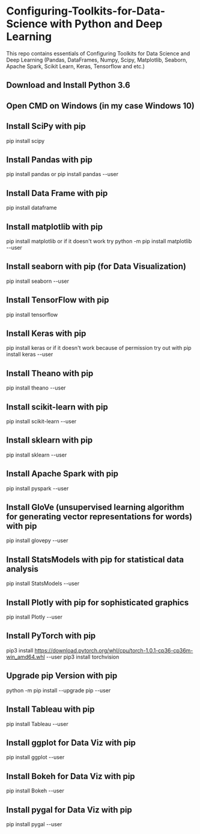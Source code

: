 # Configuring-Toolkits-for-Data-Science with Python and Deep Learning
This repo contains essentials of Configuring Toolkits for Data Science and Deep Learning (Pandas, DataFrames, Numpy, Scipy, Matplotlib, Seaborn, Apache Spark, Scikit Learn, Keras, Tensorflow and etc.)

## Download and Install Python 3.6

## Open CMD on Windows (in my case Windows 10)

## Install SciPy with pip
pip install scipy

## Install Pandas with pip
pip install pandas
or pip install pandas --user

## Install Data Frame with pip
pip install dataframe

## Install matplotlib with pip
pip install matplotlib
or if it doesn't work try python -m pip install matplotlib --user

## Install seaborn with pip (for Data Visualization) 
pip install seaborn --user

## Install TensorFlow with pip
pip install tensorflow

## Install Keras with pip
pip install keras
or if it doesn't work because of permission try out with pip install keras --user

## Install Theano with pip
pip install theano --user

## Install scikit-learn with pip
pip install scikit-learn --user

## Install sklearn with pip
pip install sklearn --user

## Install Apache Spark with pip
pip install pyspark --user

## Install GloVe (unsupervised learning algorithm for generating vector representations for words) with pip
pip install glovepy --user

## Install StatsModels with pip for statistical data analysis
pip install StatsModels --user

## Install Plotly with pip for sophisticated graphics
pip install Plotly --user

## Install PyTorch with pip
pip3 install https://download.pytorch.org/whl/cpu/torch-1.0.1-cp36-cp36m-win_amd64.whl --user
pip3 install torchvision

## Upgrade pip Version with pip
python -m pip install --upgrade pip --user

## Install Tableau with pip
pip install Tableau --user

## Install ggplot for Data Viz with pip
pip install ggplot --user

## Install Bokeh for Data Viz with pip
pip install Bokeh --user

## Install pygal for Data Viz with pip
pip install pygal --user
